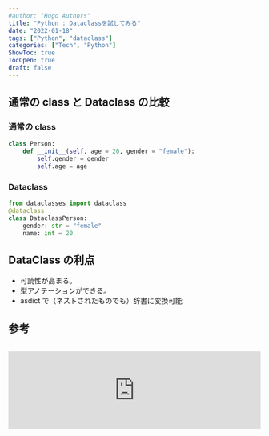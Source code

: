 ```yaml
---
#author: "Hugo Authors"
title: "Python : Dataclassを試してみる"
date: "2022-01-18"
tags: ["Python", "dataclass"]
categories: ["Tech", "Python"]
ShowToc: true
TocOpen: true
draft: false
---
```


## 通常の class と Dataclass の比較

### 通常の class

```python
class Person:
    def __init__(self, age = 20, gender = "female"):
        self.gender = gender
        self.age = age
```

### Dataclass

```python
from dataclasses import dataclass
@dataclass
class DataclassPerson:
    gender: str = "female"
    name: int = 20
```

## DataClass の利点

- 可読性が高まる。
- 型アノテーションができる。
- asdict で（ネストされたものでも）辞書に変換可能

## 参考

<iframe class="hatenablogcard" style="width:100%;height:155px;margin:15px 0;max-width:560px;" title="Python3.7以上のデータ格納はdataclassを活用しよう" src="https://hatenablog-parts.com/embed?url=https://qiita.com/ttyszk/items/01934dc42cbd4f6665d2" frameborder="0" scrolling="no"></iframe>
